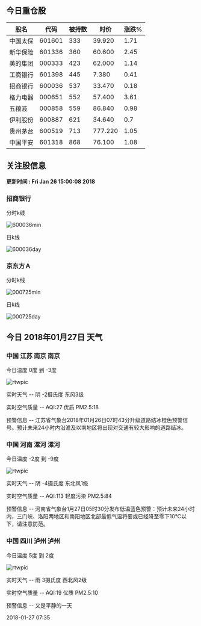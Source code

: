 
## 今日重仓股 

|股名|代码|被持数|时价|涨跌%|
|---|---|---|---|---|
|中国太保|601601|333|39.920|1.71|
|新华保险|601336|360|60.600|2.45|
|美的集团|000333|423|62.000|1.14|
|工商银行|601398|445|7.380|0.41|
|招商银行|600036|537|33.470|0.18|
|格力电器|000651|552|57.400|3.61|
|五粮液|000858|559|86.840|0.98|
|伊利股份|600887|621|34.640|0.7|
|贵州茅台|600519|713|777.220|1.05|
|中国平安|601318|868|76.100|1.08|

## 关注股信息
**更新时间 : Fri Jan 26 15:00:08 2018**
### 招商银行 
分时k线

![600036min](http://image.sinajs.cn/newchart/min/n/sh600036.gif)

日k线

![600036day](http://image.sinajs.cn/newchart/daily/n/sh600036.gif)

### 京东方Ａ 
分时k线

![000725min](http://image.sinajs.cn/newchart/min/n/sz000725.gif)

日k线

![000725day](http://image.sinajs.cn/newchart/daily/n/sz000725.gif)
## 今日 2018年01月27日 天气
### 中国 江苏 南京 南京

今日温度 0度 到 -3度

![rtwpic](http://app1.showapi.com/weather/icon/night/02.png)

实时天气 -- 阴 -2摄氏度 东风3级

实时空气质量 -- AQI:27 优质 PM2.5:18

预警信息 -- 江苏省气象台2018年01月26日07时43分升级道路结冰橙色预警信号。预计未来24小时内沿淮及以南地区将出现对交通有较大影响的道路结冰。
    
### 中国 河南 漯河 漯河

今日温度 -2度 到 -9度

![rtwpic](http://app1.showapi.com/weather/icon/night/02.png)

实时天气 -- 阴 -4摄氏度 东北风1级

实时空气质量 -- AQI:113 轻度污染 PM2.5:84

预警信息 -- 河南省气象台1月27日05时30分发布低温蓝色预警：预计未来24小时内，三门峡、洛阳两地区和南阳地区北部最低气温将要或已经降至零下10℃以下，请注意防范。
    
### 中国 四川 泸州 泸州

今日温度 5度 到 2度

![rtwpic](http://app1.showapi.com/weather/icon/night/301.png)

实时天气 -- 雨 3摄氏度 西北风2级

实时空气质量 -- AQI:19 优质 PM2.5:10

预警信息 -- 又是平静的一天
    
2018-01-27 07:35